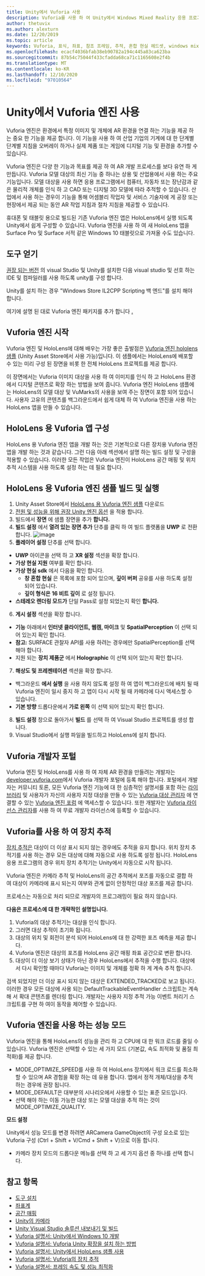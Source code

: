 ```yaml
---
title: Unity에서 Vuforia 사용
description: Vuforia를 사용 하 여 Unity에서 Windows Mixed Reality 응용 프로그램을 빌드합니다.
author: thetuvix
ms.author: alexturn
ms.date: 12/20/2019
ms.topic: article
keywords: Vuforia, 표식, 좌표, 참조 프레임, 추적, 혼합 현실 헤드셋, windows mixed reality 헤드셋, 가상 현실 헤드셋, unity, HoloLens, 장치 추적, 성능 모드, Vuforia 개발자 포털
ms.openlocfilehash: ecacf4036bfab38eb90782a194c445a83ca623ba
ms.sourcegitcommit: 87b54c75044f433cfadda68ca71c1165608e2f4b
ms.translationtype: MT
ms.contentlocale: ko-KR
ms.lasthandoff: 12/10/2020
ms.locfileid: "97010564"
---
```

# <a name="using-vuforia-engine-with-unity"></a>Unity에서 Vuforia 엔진 사용

Vuforia 엔진은 환경에서 특정 이미지 및 개체에 AR 환경을 연결 하는 기능을 제공 하는 중요 한 기능을 제공 합니다. 이 기능을 사용 하 여 산업 기업의 기계에 대 한 단계별 단계별 지침을 오버레이 하거나 실제 제품 또는 게임에 디지털 기능 및 환경을 추가할 수 있습니다.

Vuforia 엔진은 다양 한 기능과 목표를 제공 하 여 AR 개발 프로세스를 보다 유연 하 게 만듭니다. Vuforia 모델 대상의 최신 기능 중 하나는 상용 및 산업용에서 사용 하는 주요 기능입니다. 모델 대상을 사용 하면 응용 프로그램에서 컴퓨터, 자동차 또는 장난감과 같은 물리적 개체를 인식 하 고 CAD 또는 디지털 3D 모델에 따라 추적할 수 있습니다. 산업에서 사용 하는 경우이 기능을 통해 어셈블리 작업자 및 서비스 기술자에 게 공장 또는 현장에서 제공 되는 동안 AR 작업 지침과 절차 지침을 제공할 수 있습니다.

휴대폰 및 태블릿 용으로 빌드된 기존 Vuforia 엔진 앱은 HoloLens에서 실행 되도록 Unity에서 쉽게 구성할 수 있습니다. Vuforia 엔진을 사용 하 여 새 HoloLens 앱을 Surface Pro 및 Surface 서적 같은 Windows 10 태블릿으로 가져올 수도 있습니다.


## <a name="get-the-tools"></a>도구 얻기

[권장 되는 버전](../install-the-tools.md) 의 visual Studio 및 Unity를 설치한 다음 visual studio 및 선호 하는 IDE 및 컴파일러를 사용 하도록 unity를 구성 합니다. 

Unity를 설치 하는 경우 "Windows Store IL2CPP Scripting 백 엔드"를 설치 해야 합니다.

여기에 설명 된 대로 Vuforia 엔진 패키지를 추가 합니다 [.](https://library.vuforia.com/content/vuforia-library/en/articles/Solution/vuforia-engine-package-hosting-for-unity.html)

## <a name="getting-started-with-vuforia-engine"></a>Vuforia 엔진 시작

Vuforia 엔진 및 HoloLens에 대해 배우는 가장 좋은 출발점은 [Vuforia 엔진 hololens 샘플](https://assetstore.unity.com/packages/templates/packs/vuforia-hololens-sample-101553) (Unity Asset Store에서 사용 가능)입니다. 이 샘플에서는 HoloLens에 배포할 수 있는 미리 구성 된 장면을 비롯 한 전체 HoloLens 프로젝트를 제공 합니다.

이 장면에서는 Vuforia 이미지 대상을 사용 하 여 이미지를 인식 하 고 HoloLens 환경에서 디지털 콘텐츠로 확장 하는 방법을 보여 줍니다. Vuforia 엔진 HoloLens 샘플에는 HoloLens의 모델 대상 및 VuMarks의 사용을 보여 주는 장면이 포함 되어 있습니다. 사용자 고유의 콘텐츠를 백그라운드에서 쉽게 대체 하 여 Vuforia 엔진을 사용 하는 HoloLens 앱을 만들 수 있습니다.



## <a name="configuring-a-vuforia-app-for-hololens"></a>HoloLens 용 Vuforia 앱 구성

HoloLens 용 Vuforia 엔진 앱을 개발 하는 것은 기본적으로 다른 장치용 Vuforia 엔진 앱을 개발 하는 것과 같습니다. 그런 다음 아래 섹션에서 설명 하는 빌드 설정 및 구성을 적용할 수 있습니다. 이러한 모든 작업은 Vuforia 엔진이 HoloLens 공간 매핑 및 위치 추적 시스템을 사용 하도록 설정 하는 데 필요 합니다.

## <a name="build-and-run-the-vuforia-engine-sample-for-hololens"></a>HoloLens 용 Vuforia 엔진 샘플 빌드 및 실행
1.  Unity Asset Store에서 [HoloLens 용 Vuforia 엔진 샘플](https://assetstore.unity.com/packages/templates/packs/vuforia-hololens-sample-101553) 다운로드
2.  [전원 및 성능을 위해 권장 Unity 엔진 옵션](performance-recommendations-for-unity.md) 을 적용 합니다.
3.  빌드에서 **장면** 에 샘플 장면을 추가 **합니다.**
4.  **빌드 설정** 에서 **열려 있는 장면 추가** 단추를 클릭 하 여 빌드 플랫폼을 **UWP** 로 전환 합니다.
![image](https://user-images.githubusercontent.com/45470042/89573103-173daa80-d7f8-11ea-9284-931a7b6c913d.png)
5.  **플레이어 설정** 단추를 선택 합니다.  
   * **UWP** 아이콘을 선택 하 고 **XR 설정** 섹션을 확장 합니다.
   * **가상 현실 지원** 여부를 확인 합니다.    
   * **가상 현실 sdk** 에서 다음을 확인 합니다.
     * **창 혼합 현실** 은 목록에 포함 되어 있으며, **깊이 버퍼** 공유를 사용 하도록 설정 되어 있습니다. 
     * **깊이 형식은** **16 비트 깊이** 로 설정 됩니다. 
   * **스테레오 렌더링 모드가** 단일 Pass로 설정 되었는지 확인 **합니다.**
6.  **게시 설정** 섹션을 확장 합니다.
   * **기능** 아래에서 **인터넷 클라이언트, 웹캠, 마이크** 및 **SpatialPerception** 이 선택 되어 있는지 확인 합니다.
   * **참고:** SURFACE 관찰자 API를 사용 하려는 경우에만 SpatialPerception를 선택 해야 합니다.
   * 지원 되는 **장치 제품군** 에서 **Holographic** 이 선택 되어 있는지 확인 합니다. 
7.  **해상도 및 프레젠테이션** 섹션을 확장 합니다.
   * 백그라운드 **에서 실행** 을 사용 하지 않도록 설정 하 여 앱이 백그라운드에 배치 될 때 Vuforia 엔진이 일시 중지 하 고 앱이 다시 시작 될 때 카메라에 다시 액세스할 수 있습니다. 
   * **기본 방향** 드롭다운에서 **가로 왼쪽** 이 선택 되어 있는지 확인 합니다.
8.  **빌드 설정** 창으로 돌아가서 **빌드** 를 선택 하 여 Visual Studio 프로젝트를 생성 합니다.
9.  Visual Studio에서 실행 파일을 빌드하고 HoloLens에 설치 합니다.

## <a name="the-vuforia-developer-portal"></a>Vuforia 개발자 포털

Vuforia 엔진 및 HoloLens를 사용 하 여 자체 AR 환경을 만들려는 개발자는 [developer.vuforia.com](https://developer.vuforia.com/)에서 Vuforia 개발자 포털에 등록 해야 합니다. 포털에서 개발자는 커뮤니티 토론, 모든 Vuforia 엔진 기능에 대 한 심층적인 설명서를 포함 하는 [라이브러리](https://library.vuforia.com/) 및 사용자가 자신의 사용자 지정 대상을 만들 수 있는 [Vuforia 대상 관리자](https://developer.vuforia.com/target-manager) 에 연결할 수 있는 [Vuforia 엔진 포럼](https://developer.vuforia.com/forum) 에 액세스할 수 있습니다. 또한 개발자는 [Vuforia 라이선스 관리자](https://developer.vuforia.com/license-manager)를 사용 하 여 무료 개발자 라이선스에 등록할 수 있습니다.

## <a name="device-tracking-with-vuforia"></a>Vuforia를 사용 하 여 장치 추적

[장치 추적은](https://library.vuforia.com/features/environments/device-tracker-overview.html) 대상이 더 이상 표시 되지 않는 경우에도 추적을 유지 합니다. 위치 장치 추적기를 사용 하는 경우 모든 대상에 대해 자동으로 사용 하도록 설정 됩니다. HoloLens 응용 프로그램의 경우 위치 장치 추적기는 Unity에서 자동으로 시작 됩니다.

Vuforia 엔진은 카메라 추적 및 HoloLens의 공간 추적에서 포즈를 자동으로 결합 하 여 대상이 카메라에 표시 되는지 여부와 관계 없이 안정적인 대상 포즈를 제공 합니다.

프로세스는 자동으로 처리 되므로 개발자의 프로그래밍이 필요 하지 않습니다.


**다음은 프로세스에 대 한 개략적인 설명입니다.**
1. Vuforia의 대상 추적기는 대상을 인식 합니다.
2. 그러면 대상 추적이 초기화 됩니다.
3. 대상의 위치 및 회전이 분석 되어 HoloLens에 대 한 강력한 포즈 예측을 제공 합니다.
4. Vuforia 엔진은 대상의 포즈를 HoloLens 공간 매핑 좌표 공간으로 변환 합니다.
5. 대상이 더 이상 보기 상태가 아닌 경우 HoloLens에서 추적을 수행 합니다. 대상에서 다시 확인할 때마다 Vuforia는 이미지 및 개체를 정확 하 게 계속 추적 합니다.

검색 되었지만 더 이상 표시 되지 않는 대상은 EXTENDED_TRACKED로 보고 됩니다. 이러한 경우 모든 대상에 사용 되는 DefaultTrackableEventHandler 스크립트는 계속 해 서 확대 콘텐츠를 렌더링 합니다. 개발자는 사용자 지정 추적 가능 이벤트 처리기 스크립트를 구현 하 여이 동작을 제어할 수 있습니다.

## <a name="performance-mode-with-vuforia-engine"></a>Vuforia 엔진을 사용 하는 성능 모드 

Vuforia 엔진을 통해 HoloLens의 성능을 관리 하 고 CPU에 대 한 워크 로드를 줄일 수 있습니다. Vuforia 엔진은 선택할 수 있는 세 가지 모드 (기본값, 속도 최적화 및 품질 최적화)를 제공 합니다. 

*   MODE_OPTIMIZE_SPEED를 사용 하 여 HoloLens 장치에서 워크 로드를 최소화할 수 있으며 AR 경험을 확장 하는 데 유용 합니다. 앱에서 정적 개체/대상을 추적 하는 경우에 권장 됩니다.
*   MODE_DEFAULT은 대부분의 시나리오에서 사용할 수 있는 표준 모드입니다.
*   선택 해야 하는 이동 가능한 대상 또는 모델 대상을 추적 하는 것이 MODE_OPTIMIZE_QUALITY.

**모드 설정**

Unity에서 성능 모드를 변경 하려면 ARCamera GameObject의 구성 요소로 있는 Vuforia 구성 (Ctrl + Shift + V/Cmd + Shift + V)으로 이동 합니다. 
*   카메라 장치 모드의 드롭다운 메뉴를 선택 하 고 세 가지 옵션 중 하나를 선택 합니다.


## <a name="see-also"></a>참고 항목
* [도구 설치](../install-the-tools.md)
* [좌표계](../../design/coordinate-systems.md)
* [공간 매핑](../../design/spatial-mapping.md)
* [Unity의 카메라](camera-in-unity.md)
* [Unity Visual Studio 솔루션 내보내기 및 빌드](exporting-and-building-a-unity-visual-studio-solution.md)
* [Vuforia 설명서: Unity에서 Windows 10 개발](https://library.vuforia.com/articles/Solution/Developing-for-Windows-10-in-Unity)
* [Vuforia 설명서: Vuforia Unity 확장을 설치 하는 방법](https://library.vuforia.com/articles/Solution/Installing-the-Unity-Extension)
* [Vuforia 설명서: Unity에서 HoloLens 샘플 사용](https://library.vuforia.com/articles/Solution/Working-with-the-HoloLens-sample-in-Unity)
* [Vuforia 설명서: Vuforia의 장치 추적](https://library.vuforia.com/features/environments/device-tracker-overview.html)
* [Vuforia 설명서: 프레임 속도 및 성능 최적화](https://library.vuforia.com/content/vuforia-library/en/articles/Solution/Framerate-Optimization-for-Mixed-Reality-Apps.html)
